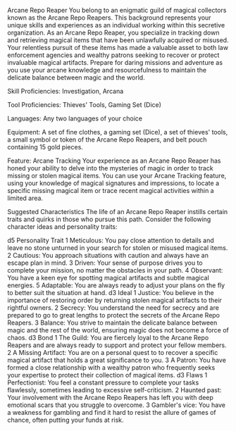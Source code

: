 Arcane Repo Reaper
You belong to an enigmatic guild of magical collectors known as the Arcane Repo Reapers. This background represents your unique skills and experiences as an individual working within this secretive organization. As an Arcane Repo Reaper, you specialize in tracking down and retrieving magical items that have been unlawfully acquired or misused. Your relentless pursuit of these items has made a valuable asset to both law enforcement agencies and wealthy patrons seeking to recover or protect invaluable magical artifacts. Prepare for daring missions and adventure as you use your arcane knowledge and resourcefulness to maintain the delicate balance between magic and the world.

Skill Proficiencies: Investigation, Arcana

Tool Proficiencies: Thieves' Tools, Gaming Set (Dice)

Languages: Any two languages of your choice

Equipment: A set of fine clothes, a gaming set (Dice), a set of thieves' tools, a small symbol or token of the Arcane Repo Reapers, and belt pouch containing 15 gold pieces.

Feature: Arcane Tracking
Your experience as an Arcane Repo Reaper has honed your ability to delve into the mysteries of magic in order to track missing or stolen magical items. You can use your Arcane Tracking feature, using your knowledge of magical signatures and impressions, to locate a specific missing magical item or trace recent magical activities within a limited area.

Suggested Characteristics
The life of an Arcane Repo Reaper instills certain traits and quirks in those who pursue this path. Consider the following character ideas and personality traits:

d5	Personality Trait
1	Meticulous: You pay close attention to details and leave no stone unturned in your search for stolen or misused magical items.
2	Cautious: You approach situations with caution and always have an escape plan in mind.
3	Driven: Your sense of purpose drives you to complete your mission, no matter the obstacles in your path.
4	Observant: You have a keen eye for spotting magical artifacts and subtle magical energies.
5	Adaptable: You are always ready to adjust your plans on the fly to better suit the situation at hand.
d3	Ideal
1	Justice: You believe in the importance of restoring order by returning stolen magical artifacts to their rightful owners.
2	Secrecy: You understand the need for secrecy and are prepared to go to great lengths to protect the secrets of the Arcane Repo Reapers.
3	Balance: You strive to maintain the delicate balance between magic and the rest of the world, ensuring magic does not become a force of chaos.
d3	Bond
1	The Guild: You are fiercely loyal to the Arcane Repo Reapers and are always ready to support and protect your fellow members.
2	A Missing Artifact: You are on a personal quest to to recover a specific magical artifact that holds a great significance to you.
3	A Patron: You have formed a close relationship with a wealthy patron who frequently seeks your expertise to protect their collection of magical items.
d3	Flaws
1	Perfectionist: You feel a constant pressure to complete your tasks flawlessly, sometimes leading to excessive self-criticism.
2	Haunted past: Your involvement with the Arcane Repo Reapers has left you with deep emotional scars that you struggle to overcome.
3	Gambler's vice: You have a weakness for gambling and find it hard to resist the allure of games of chance, often putting your funds at risk.
